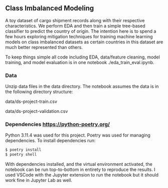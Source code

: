 ## Class Imbalanced Modeling

A toy dataset of cargo shipment records along with their respective characteristics. We perform EDA and then train a simple tree-based classifier to predict the country of origin. The intention here is to spend a few hours exploring mitigation techniques for training machine learning models on class imbalanced datasets as certain countries in this dataset are much better represented than others.

To keep things simple all code including EDA, data/feature cleaning, model training, and model evaluation is in one notebook ./eda_train_eval.ipynb.

### Data
Unzip data files in the data directory. The notebook assumes the data is in the following directory structure:

data/ds-project-train.csv

data/ds-project-validation.csv

### Dependencies https://python-poetry.org/

Python 3.11.4 was used for this project.
Poetry was used for managing dependencies. To install dependencies run:

```bash
$ poetry install
$ poetry shell
```

With dependencies installed, and the virtual environment activated, the notebook can be run top-to-bottom in entirety to reproduce the results. I used VSCode with the Jupyter extension to run the notebook but it should work fine in Jupyter Lab as well.
